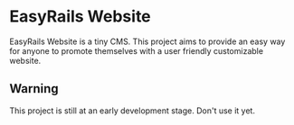 # EasyRails Website

EasyRails Website is a tiny CMS. This project aims to provide an easy way for anyone 
to promote themselves with a user friendly customizable website.

## Warning

This project is still at an early development stage. Don't use it yet.
